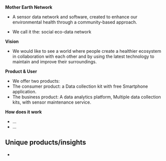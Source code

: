 
**Mother Earth Network**
- A sensor data network and software, created to enhance our  
environmental health through a community-based approach.  
 
- We call it the: social eco-data network


**Vision**
- We would like to see a world where people create a healthier ecosystem in collaboration with each other and by using the latest technology to maintain and improve their surroundings.


**Product & User**
- We offer two products: 
- The consumer product: a Data collection kit with free Smartphone application.
- The business product: A data analytics platform, Multiple data collection kits, with sensor maintenance service. 

**How does it work**
- ...
- ...

**Unique products/insights**
-
-
<!--stackedit_data:
eyJoaXN0b3J5IjpbLTYyMTEzMDU5MywtMTgzNDQwNDIxXX0=
-->